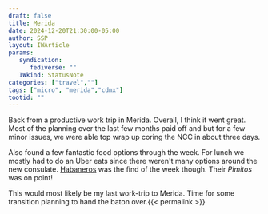 ```yaml
---
draft: false
title: Merida
date: 2024-12-20T21:30:00-05:00
author: SSP
layout: IWArticle
params:
   syndication:
      fediverse: ""
   IWkind: StatusNote
categories: ["travel",""]
tags: ["micro", "merida","cdmx"] 
tootid: ""
---
```

Back from a productive work trip in Merida. Overall, I think it went great. Most of the planning over the last few months paid off and but for a few minor issues, we were able top wrap up coring the NCC in about three days. 

Also found a few fantastic food options through the week. For lunch we mostly had to do an Uber eats since there weren't many options around the new consulate. [Habaneros](https://habaneros.com.mx/) was the find of the week though. Their *Pimitos* was on point!

This would most likely be my last work-trip to Merida. Time for some transition planning to hand the baton over.{{< permalink >}}